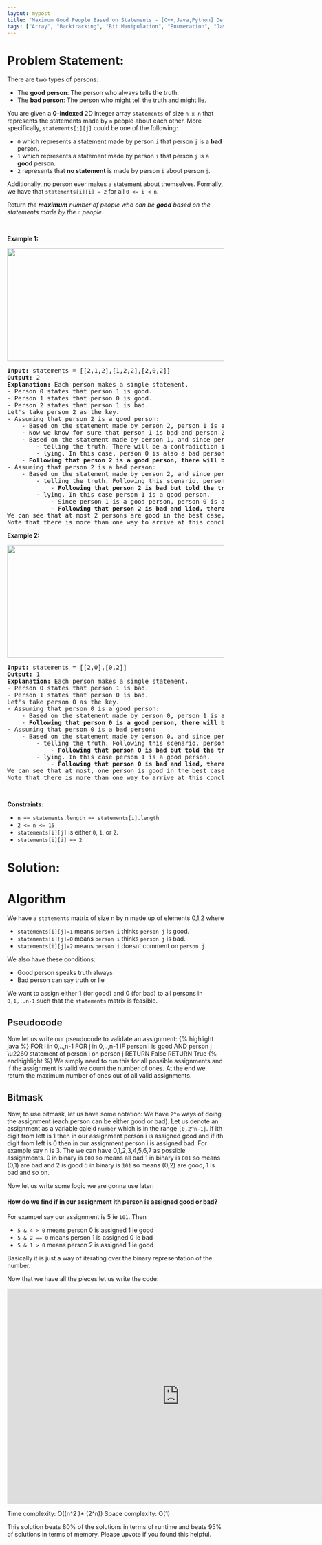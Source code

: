 ```yaml
---
layout: mypost
title: "Maximum Good People Based on Statements - [C++,Java,Python] Detailed easy to understand bitmask"
tags: ["Array", "Backtracking", "Bit Manipulation", "Enumeration", "Java", "Python", "C", "Hard"]
---
```

# Problem Statement:
<p>There are two types of persons:</p>

<ul>
	<li>The <strong>good person</strong>: The person who always tells the truth.</li>
	<li>The <strong>bad person</strong>: The person who might tell the truth and might lie.</li>
</ul>

<p>You are given a <strong>0-indexed</strong> 2D integer array <code>statements</code> of size <code>n x n</code> that represents the statements made by <code>n</code> people about each other. More specifically, <code>statements[i][j]</code> could be one of the following:</p>

<ul>
	<li><code>0</code> which represents a statement made by person <code>i</code> that person <code>j</code> is a <strong>bad</strong> person.</li>
	<li><code>1</code> which represents a statement made by person <code>i</code> that person <code>j</code> is a <strong>good</strong> person.</li>
	<li><code>2</code> represents that <strong>no statement</strong> is made by person <code>i</code> about person <code>j</code>.</li>
</ul>

<p>Additionally, no person ever makes a statement about themselves. Formally, we have that <code>statements[i][i] = 2</code> for all <code>0 &lt;= i &lt; n</code>.</p>

<p>Return <em>the <strong>maximum</strong> number of people who can be <strong>good</strong> based on the statements made by the </em><code>n</code><em> people</em>.</p>

<p>&nbsp;</p>
<p><strong class="example">Example 1:</strong></p>
<img alt="" src="https://assets.leetcode.com/uploads/2022/01/15/logic1.jpg" style="width: 600px; height: 262px;" />
<pre>
<strong>Input:</strong> statements = [[2,1,2],[1,2,2],[2,0,2]]
<strong>Output:</strong> 2
<strong>Explanation:</strong> Each person makes a single statement.
- Person 0 states that person 1 is good.
- Person 1 states that person 0 is good.
- Person 2 states that person 1 is bad.
Let&#39;s take person 2 as the key.
- Assuming that person 2 is a good person:
    - Based on the statement made by person 2, person 1 is a bad person.
    - Now we know for sure that person 1 is bad and person 2 is good.
    - Based on the statement made by person 1, and since person 1 is bad, they could be:
        - telling the truth. There will be a contradiction in this case and this assumption is invalid.
        - lying. In this case, person 0 is also a bad person and lied in their statement.
    - <strong>Following that person 2 is a good person, there will be only one good person in the group</strong>.
- Assuming that person 2 is a bad person:
    - Based on the statement made by person 2, and since person 2 is bad, they could be:
        - telling the truth. Following this scenario, person 0 and 1 are both bad as explained before.
            - <strong>Following that person 2 is bad but told the truth, there will be no good persons in the group</strong>.
        - lying. In this case person 1 is a good person.
            - Since person 1 is a good person, person 0 is also a good person.
            - <strong>Following that person 2 is bad and lied, there will be two good persons in the group</strong>.
We can see that at most 2 persons are good in the best case, so we return 2.
Note that there is more than one way to arrive at this conclusion.
</pre>

<p><strong class="example">Example 2:</strong></p>
<img alt="" src="https://assets.leetcode.com/uploads/2022/01/15/logic2.jpg" style="width: 600px; height: 262px;" />
<pre>
<strong>Input:</strong> statements = [[2,0],[0,2]]
<strong>Output:</strong> 1
<strong>Explanation:</strong> Each person makes a single statement.
- Person 0 states that person 1 is bad.
- Person 1 states that person 0 is bad.
Let&#39;s take person 0 as the key.
- Assuming that person 0 is a good person:
    - Based on the statement made by person 0, person 1 is a bad person and was lying.
    - <strong>Following that person 0 is a good person, there will be only one good person in the group</strong>.
- Assuming that person 0 is a bad person:
    - Based on the statement made by person 0, and since person 0 is bad, they could be:
        - telling the truth. Following this scenario, person 0 and 1 are both bad.
            - <strong>Following that person 0 is bad but told the truth, there will be no good persons in the group</strong>.
        - lying. In this case person 1 is a good person.
            - <strong>Following that person 0 is bad and lied, there will be only one good person in the group</strong>.
We can see that at most, one person is good in the best case, so we return 1.
Note that there is more than one way to arrive at this conclusion.
</pre>

<p>&nbsp;</p>
<p><strong>Constraints:</strong></p>

<ul>
	<li><code>n == statements.length == statements[i].length</code></li>
	<li><code>2 &lt;= n &lt;= 15</code></li>
	<li><code>statements[i][j]</code> is either <code>0</code>, <code>1</code>, or <code>2</code>.</li>
	<li><code>statements[i][i] == 2</code></li>
</ul>

# Solution:
# Algorithm
We have a `statements` matrix of size n by n made up of elements 0,1,2 where 
- `statements[i][j]=1` means `person i` thinks `person j` is good.
- `statements[i][j]=0` means `person i` thinks `person j` is bad.
- `statements[i][j]=2` means `person i` doesnt comment on `person j`.

We also have these conditions:
- Good person speaks truth always
- Bad person can say truth or lie

We want to assign either 1 (for good) and 0 (for bad) to all persons in `0,1,..n-1` such that the `statements` matrix is feasible.

## Pseudocode
Now let us write our pseudocode to validate an assignment:
 {% highlight java %} 
FOR i in 0,..,n-1
	FOR j in 0,..,n-1
			IF person i is good AND person j \u2260  statement of person i on person j
				RETURN False
RETURN True
 {% endhighlight %}
We simply need to run this for all possible assignments and if the assignment is valid we count the number of ones. At the end we return the maximum number of ones out of all valid assignments.

## Bitmask
Now, to use bitmask, let us have some notation:
We have `2^n` ways of doing the assignment (each person can be either good or bad). Let us denote an assignment as a variable caleld `number` which is in the range `[0,2^n-1]`.  If ith digit from left is 1 then in our assignment person i is assigned good and if ith digit from left is 0 then in our assignment person i is assigned bad.
For example say n is 3. The we can have 0,1,2,3,4,5,6,7 as possible assignments.
0 in binary is `000` so means all bad
1 in binary is `001` so means (0,1) are bad and 2 is good
5 in binary is `101` so means (0,2) are good, 1 is bad
and so on.

Now let us write some logic we are gonna use later:
#### How do we find if in our assignment ith person is assigned good or bad?
For exampel say our assignment is 5 ie `101`. Then
- `5 & 4 > 0` means person 0 is assigned 1 ie good
- `5 & 2 == 0` means person 1 is assigned 0 ie bad
- `5 & 1 > 0` means person 2 is assigned  1 ie good

Basically it is just a way of iterating over the binary representation of the number.

Now that we have all the pieces let us write the code:

<iframe src="https://leetcode.com/playground/8LL9m5Nw/shared" frameBorder="0" width="800" height="500"></iframe>

Time complexity: O((n^2 )* (2^n))
Space complexity: O(1)

This solution beats 80% of the solutions in terms of runtime and beats 95% of solutions in terms of memory. Please upvote if you found this helpful.